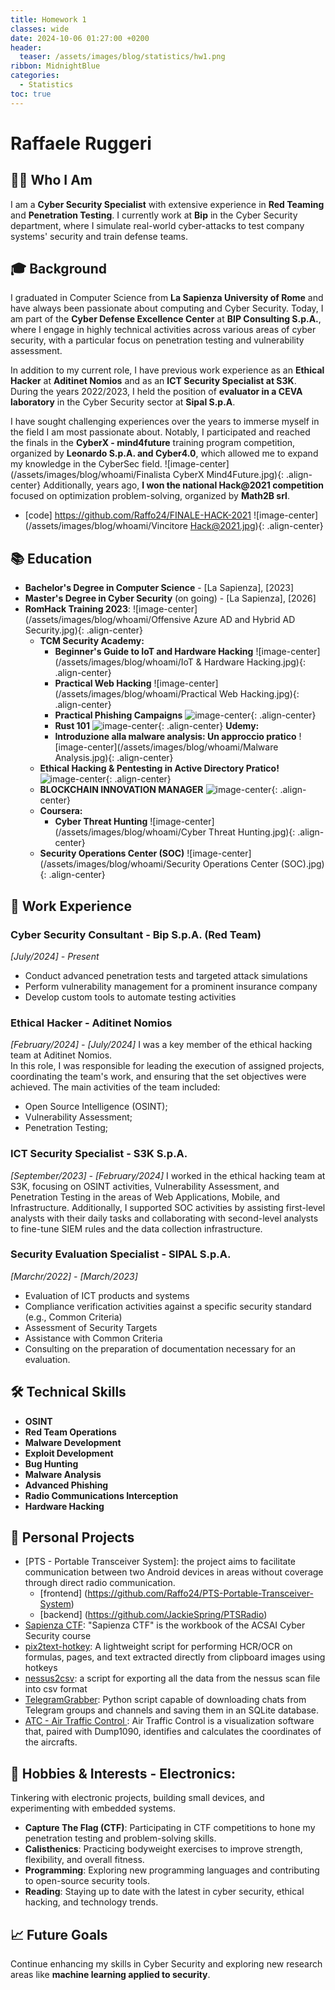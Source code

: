```yaml
---
title: Homework 1
classes: wide
date: 2024-10-06 01:27:00 +0200
header:
  teaser: /assets/images/blog/statistics/hw1.png
ribbon: MidnightBlue
categories:
  - Statistics
toc: true
---
```



# Raffaele Ruggeri

## 👨‍💻 **Who I Am**

I am a **Cyber Security Specialist** with extensive experience in **Red Teaming** and **Penetration Testing**. I currently work at **Bip** in the Cyber Security department, where I simulate real-world cyber-attacks to test company systems' security and train defense teams.
## 🎓 **Background**

I graduated in Computer Science from **La Sapienza University of Rome** and have always been passionate about computing and Cyber Security. Today, I am part of the **Cyber Defense Excellence Center** at **BIP Consulting S.p.A.**, where I engage in highly technical activities across various areas of cyber security, with a particular focus on penetration testing and vulnerability assessment. 

In addition to my current role, I have previous work experience as an **Ethical Hacker** at **Aditinet Nomios** and as an **ICT Security Specialist at S3K**. During the years 2022/2023, I held the position of **evaluator in a CEVA laboratory** in the Cyber Security sector at **Sipal S.p.A**. 

I have sought challenging experiences over the years to immerse myself in the field I am most passionate about. Notably, I participated and reached the finals in the **CyberX - mind4future** training program competition, organized by **Leonardo S.p.A. and Cyber4.0**, which allowed me to expand my knowledge in the CyberSec field. 
  ![image-center](/assets/images/blog/whoami/Finalista CyberX Mind4Future.jpg){: .align-center}
Additionally, years ago, **I won the national Hack@2021 competition** focused on optimization problem-solving, organized by **Math2B srl**. 
- [code] https://github.com/Raffo24/FINALE-HACK-2021
  ![image-center](/assets/images/blog/whoami/Vincitore Hack@2021.jpg){: .align-center}
## 📚 **Education**

- **Bachelor's Degree in Computer Science** - [La Sapienza], [2023]
- **Master's Degree in Cyber Security** (on going) - [La Sapienza], [2026]
- **RomHack Training 2023**:
    ![image-center](/assets/images/blog/whoami/Offensive Azure AD and Hybrid AD Security.jpg){: .align-center}
	- **TCM Security Academy:**
		- **Beginner's Guide to IoT and Hardware Hacking**
    ![image-center](/assets/images/blog/whoami/IoT & Hardware Hacking.jpg){: .align-center}
		-   **Practical Web Hacking**
    ![image-center](/assets/images/blog/whoami/Practical Web Hacking.jpg){: .align-center}
		-  **Practical Phishing Campaigns**
    ![image-center](/assets/images/blog/whoami/Phishing.jpg){: .align-center}
		- **Rust 101**
	  ![image-center](/assets/images/blog/whoami/Rust.jpg){: .align-center}
	 **Udemy:**
		- **Introduzione alla malware analysis: Un approccio pratico**
    ![image-center](/assets/images/blog/whoami/Malware Analysis.jpg){: .align-center}
	 -   **Ethical Hacking & Pentesting in Active Directory Pratico!**
    ![image-center](/assets/images/blog/whoami/ActiveDirectory.jpg){: .align-center}
	 - **BLOCKCHAIN INNOVATION MANAGER**
    ![image-center](/assets/images/blog/whoami/Blockchain.jpg){: .align-center}
	- **Coursera:**
		- **Cyber Threat Hunting**
    ![image-center](/assets/images/blog/whoami/Cyber Threat Hunting.jpg){: .align-center}
	 - **Security Operations Center (SOC)**
    ![image-center](/assets/images/blog/whoami/Security Operations Center (SOC).jpg){: .align-center}
## 💼 **Work Experience**

### Cyber Security Consultant - **Bip S.p.A.** (Red Team)  
*[July/2024] - Present*
- Conduct advanced penetration tests and targeted attack simulations
- Perform vulnerability management for a prominent insurance company
- Develop custom tools to automate testing activities
### Ethical Hacker - **Aditinet Nomios**
*[February/2024] - [July/2024]*
I was a key member of the ethical hacking team at Aditinet Nomios.  
In this role, I was responsible for leading the execution of assigned projects, coordinating the team's work, and ensuring that the set objectives were achieved.
The main activities of the team included:  
- Open Source Intelligence (OSINT);  
- Vulnerability Assessment;  
- Penetration Testing;
### ICT Security Specialist - **S3K S.p.A.**
*[September/2023] - [February/2024]*
I worked in the ethical hacking team at S3K, focusing on OSINT activities, Vulnerability Assessment, and Penetration Testing in the areas of Web Applications, Mobile, and Infrastructure.
Additionally, I supported SOC activities by assisting first-level analysts with their daily tasks and collaborating with second-level analysts to fine-tune SIEM rules and the data collection infrastructure.
### Security Evaluation Specialist - **SIPAL S.p.A.**
*[Marchr/2022] - [March/2023]*
- Evaluation of ICT products and systems  
- Compliance verification activities against a specific security standard (e.g., Common Criteria)  
- Assessment of Security Targets  
- Assistance with Common Criteria  
- Consulting on the preparation of documentation necessary for an evaluation.  
## 🛠 **Technical Skills**

- **OSINT**
- **Red Team Operations**
- **Malware Development**
- **Exploit Development**
- **Bug Hunting**
- **Malware Analysis**
- **Advanced Phishing**
- **Radio Communications Interception**
- **Hardware Hacking**
## 🔬 **Personal Projects**

- [PTS - Portable Transceiver System]: the project aims to facilitate communication between two Android devices in areas without coverage through direct radio communication.
	- [frontend] (https://github.com/Raffo24/PTS-Portable-Transceiver-System)
	- [backend] (https://github.com/JackieSpring/PTSRadio)
- [Sapienza CTF](https://github.com/Raffo24/SapienzaCTF): "Sapienza CTF" is the workbook of the ACSAI Cyber Security course
- [pix2text-hotkey](https://github.com/Raffo24/pix2text-hotkey): A lightweight script for performing HCR/OCR on formulas, pages, and text extracted directly from clipboard images using hotkeys
- [nessus2csv](https://github.com/Raffo24/nessus2csv): a script for exporting all the data from the nessus scan file into csv format
- [TelegramGrabber](https://github.com/Raffo24/TelegramGrabber): Python script capable of downloading chats from Telegram groups and channels and saving them in an SQLite database.
- [ATC - Air Traffic Control ](https://github.com/Raffo24/AirTrafficControl): Air Traffic Control is a visualization software that, paired with Dump1090, identifies and calculates the coordinates of the aircrafts.
## 🎯 **Hobbies & Interests** - **Electronics**: 
Tinkering with electronic projects, building small devices, and experimenting with embedded systems. 
- **Capture The Flag (CTF)**: Participating in CTF competitions to hone my penetration testing and problem-solving skills. 
- **Calisthenics**: Practicing bodyweight exercises to improve strength, flexibility, and overall fitness.
- **Programming**: Exploring new programming languages and contributing to open-source security tools.
- **Reading**: Staying up to date with the latest in cyber security, ethical hacking, and technology trends.
## 📈 **Future Goals**

Continue enhancing my skills in Cyber Security and exploring new research areas like **machine learning applied to security**.
